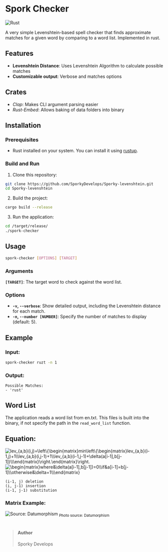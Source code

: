 # Spork Checker
![Rust](https://img.shields.io/badge/Rust-v1.0-orange?logo=rust&style=flat-square)

A very simple Levenshtein-based spell checker that finds approximate matches for a given word by comparing to a word list. Implemented in rust.

## Features
- **Levenshtein Distance**: Uses Levenshtein Algorithm to calculate possible matches
- **Customizable output**: Verbose and matches options

## Crates
- *Clap*: Makes CLI argument parsing easier
- *Rust-Embed*: Allows baking of data folders into binary

## Installation

### Prerequisites
- Rust installed on your system. You can install it using [rustup](https://rustup.rs/).

### Build and Run
1. Clone this repository:
```bash
git clone https://github.com/SporkyDevelops/Sporky-levenshtein.git
cd Sporky-levenshtein
```
2. Build the project:
```bash
cargo build --release
```
3. Run the application:
```bash
cd /target/release/
./spork-checker
```

## Usage
```bash
spork-checker [OPTIONS] [TARGET]
```
### Arguments
**`[TARGET]`**: The target word to check against the word list.

### Options
- **`-v`, `--verbose`**: Show detailed output, including the Levenshtein distance for each match.
- **`-n`, `--number [NUMBER]`**: Specify the number of matches to display (default: 5).

## Example

### Input:
```bash
spork-checker ruzt -n 1
```
### Output:
```
Possible Matches: 
- 'rust'
```

## Word List
The application reads a word list from en.txt. This files is built into the binary, if not specify the path in the `read_word_list` function.

## Equation:

<img src="https://latex.codecogs.com/png.image?\inline&space;\dpi{190}\bg{white}lev_{a,b}(i,j)=\left\{\begin{matrix}min\left\{\begin{matrix}lev_{a,b}(i-1,j)&plus;1\\lev_{a,b}(i,j-1)&plus;1\\lev_{a,b}(i-1,j-1)&plus;\delta(a[i-1],b[j-1])\\\end{matrix}\right.\end{matrix}\right." title="lev_{a,b}(i,j)=\left\{\begin{matrix}min\left\{\begin{matrix}lev_{a,b}(i-1,j)&plus;1\\lev_{a,b}(i,j-1)&plus;1\\lev_{a,b}(i-1,j-1)&plus;\delta(a[i-1],b[j-1])\\\end{matrix}\right.\end{matrix}\right." />

<img src="https://latex.codecogs.com/png.image?\inline&space;\dpi{190}\bg{white}\begin{matrix}where&\delta(a[i-1],b[j-1])=0\\if&a[i-1]=b[j-1]\\otherwise&\delta=1\\\end{matrix}" title="\begin{matrix}where&\delta(a[i-1],b[j-1])=0\\if&a[i-1]=b[j-1]\\otherwise&\delta=1\\\end{matrix}" />

```
(i-1, j) deletion
(i, j-1) insertion
(i-1, j-1) substitution
```

### Matrix Example:
![Source: Datumorphism](https://github.com/user-attachments/assets/86affff9-95cc-4086-8add-33841a474a82)
<sub>Photo source: Datumorphism</sub>

#

>#### Author
> Sporky Develops
